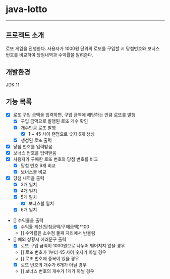 # java-lotto

---
## 프로젝트 소개
로또 게임을 진행한다.
사용자가 1000원 단위의 로또를 구입할 시 당첨번호와 보너스 번호를 비교하여 당첨내역과 수익률을 알려준다.

## 개발환경
JDK 11


## 기능 목록
- [x] 로또 구입 금액을 입력하면, 구입 금액에 해당하는 만큼 로또를 발행
  - [x] 구입 금액으로 발행된 로또 개수 확인
  - [x] 개수만큼 로또 발행
    - [x] 1 ~ 45 사이 랜덤으로 숫자 6개 생성
  - [x] 생성된 로또 출력
- [x] 당첨 번호를 입력받음
- [x] 보너스 번호를 입력받음
- [x] 사용자가 구매한 로또 번호와 당첨 번호를 비교
  - [x] 당첨 번호 6개 비교
  - [x] 보너스볼 비교
- [x] 당첨 내역을 출력
  - [x] 3개 일치
  - [x] 4개 일치
  - [x] 5개 일치
    - [x] 보너스볼 일치
  - [x] 6개 일치
- [] 수익률을 출력
  - [x] 수익률 계산(당첨금액/구매금액)*100
  - [] 수익률은 소수점 둘째 자리에서 반올림
- [] 예외 상황시 에러문구 출력
  - [x] 로또 구입 금액이 1000원으로 나누어 떨어지지 않을 경우
  - [] 로또 번호가 1부터 45 사이 숫자가 아닐 경우
  - [] 로또 번호에 중복이 있을 경우
  - [x] 로또 번호의 개수가 6개가 아닐 경우
  - [] 보너스 번호의 개수가 1개가 아닐 경우